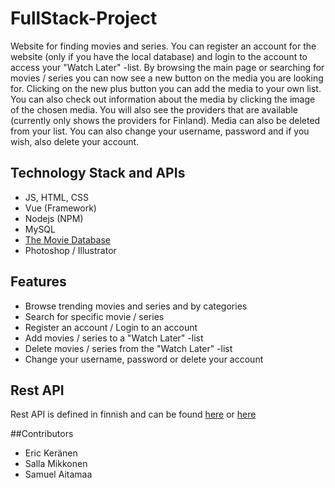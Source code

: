 # FullStack-Project
Website for finding movies and series. You can register an account for the website (only if you have the local database)
and login to the account to access your "Watch Later" -list. By browsing the main page or searching for movies / series
you can now see a new button on the media you are looking for. Clicking on the new plus button you can add the media to
your own list. You can also check out information about the media by clicking the image of the chosen media. You will
also see the providers that are available (currently only shows the providers for Finland). Media can also be deleted from your 
list. You can also change your username, password and if you wish, also delete your account.

## Technology Stack and APIs
* JS, HTML, CSS
* Vue (Framework)
* Nodejs (NPM)
* MySQL
* [The Movie Database](https://www.themoviedb.org/)
* Photoshop / Illustrator

## Features
* Browse trending movies and series and by categories
* Search for specific movie / series
* Register an account / Login to an account
* Add movies / series to a "Watch Later" -list
* Delete movies / series from the "Watch Later" -list
* Change your username, password or delete your account

## Rest API
Rest API is defined in finnish and can be found [here](https://github.com/Mahamurahti/FullStack-Project/blob/main/lueminut.txt)
or [here](https://github.com/Mahamurahti/FullStack-Project/tree/main/fullstack_project)

##Contributors
* Eric Keränen
* Salla Mikkonen
* Samuel Aitamaa
